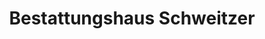 ---
title: "Bestattungshaus Schweitzer"
url: /koeln/bestattungshaus-schweitzer/
shop: Bestattungen
---